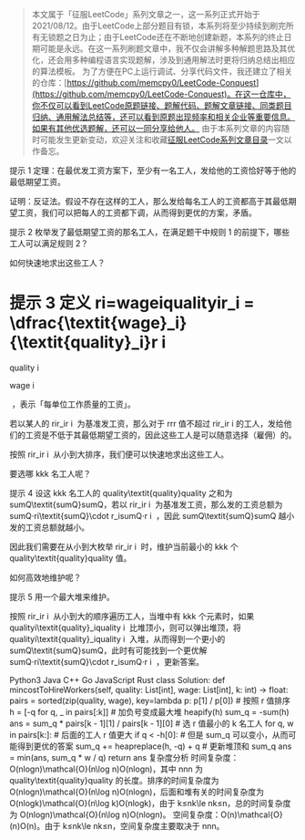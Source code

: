 > 本文属于「征服LeetCode」系列文章之一，这一系列正式开始于2021/08/12。由于LeetCode上部分题目有锁，本系列将至少持续到刷完所有无锁题之日为止；由于LeetCode还在不断地创建新题，本系列的终止日期可能是永远。在这一系列刷题文章中，我不仅会讲解多种解题思路及其优化，还会用多种编程语言实现题解，涉及到通用解法时更将归纳总结出相应的算法模板。
> <b></b>
> 为了方便在PC上运行调试、分享代码文件，我还建立了相关的仓库：[https://github.com/memcpy0/LeetCode-Conquest](https://github.com/memcpy0/LeetCode-Conquest)。在这一仓库中，你不仅可以看到LeetCode原题链接、题解代码、题解文章链接、同类题目归纳、通用解法总结等，还可以看到原题出现频率和相关企业等重要信息。如果有其他优选题解，还可以一同分享给他人。
> <b></b>
> 由于本系列文章的内容随时可能发生更新变动，欢迎关注和收藏[征服LeetCode系列文章目录](https://memcpy0.blog.csdn.net/article/details/119656559)一文以作备忘。

提示 1
定理：在最优发工资方案下，至少有一名工人，发给他的工资恰好等于他的最低期望工资。

证明：反证法。假设不存在这样的工人，那么发给每名工人的工资都高于其最低期望工资，我们可以把每人的工资都下调，从而得到更优的方案，矛盾。

提示 2
枚举发了最低期望工资的那名工人，在满足题干中规则 1 的前提下，哪些工人可以满足规则 2？

如何快速地求出这些工人？

提示 3
定义 ri=wageiqualityir_i = \dfrac{\textit{wage}_i}{\textit{quality}_i}r 
i
​
 = 
quality 
i
​
 
wage 
i
​
 
​
 ，表示「每单位工作质量的工资」。

若以某人的 rir_ir 
i
​
  为基准发工资，那么对于 rrr 值不超过 rir_ir 
i
​
  的工人，发给他们的工资是不低于其最低期望工资的，因此这些工人是可以随意选择（雇佣）的。

按照 rir_ir 
i
​
  从小到大排序，我们便可以快速地求出这些工人。

要选哪 kkk 名工人呢？

提示 4
设这 kkk 名工人的 quality\textit{quality}quality 之和为 sumQ\textit{sumQ}sumQ，若以 rir_ir 
i
​
  为基准发工资，那么发的工资总额为 sumQ⋅ri\textit{sumQ}\cdot r_isumQ⋅r 
i
​
 ，因此 sumQ\textit{sumQ}sumQ 越小发的工资总额就越小。

因此我们需要在从小到大枚举 rir_ir 
i
​
  时，维护当前最小的 kkk 个 quality\textit{quality}quality 值。

如何高效地维护呢？

提示 5
用一个最大堆来维护。

按照 rir_ir 
i
​
  从小到大的顺序遍历工人，当堆中有 kkk 个元素时，如果 qualityi\textit{quality}_iquality 
i
​
  比堆顶小，则可以弹出堆顶，将 qualityi\textit{quality}_iquality 
i
​
  入堆，从而得到一个更小的 sumQ\textit{sumQ}sumQ，此时有可能找到一个更优解 sumQ⋅ri\textit{sumQ}\cdot r_isumQ⋅r 
i
​
 ，更新答案。

Python3
Java
C++
Go
JavaScript
Rust
class Solution:
    def mincostToHireWorkers(self, quality: List[int], wage: List[int], k: int) -> float:
        pairs = sorted(zip(quality, wage), key=lambda p: p[1] / p[0])  # 按照 r 值排序
        h = [-q for q, _ in pairs[:k]]  # 加负号变成最大堆
        heapify(h)
        sum_q = -sum(h)
        ans = sum_q * pairs[k - 1][1] / pairs[k - 1][0]  # 选 r 值最小的 k 名工人
        for q, w in pairs[k:]:  # 后面的工人 r 值更大
            if q < -h[0]:  # 但是 sum_q 可以变小，从而可能得到更优的答案
                sum_q += heapreplace(h, -q) + q  # 更新堆顶和 sum_q
                ans = min(ans, sum_q * w / q)
        return ans
复杂度分析
时间复杂度：O(nlog⁡n)\mathcal{O}(n\log n)O(nlogn)，其中 nnn 为 quality\textit{quality}quality 的长度。排序的时间复杂度为 O(nlog⁡n)\mathcal{O}(n\log n)O(nlogn)，后面和堆有关的时间复杂度为 O(nlog⁡k)\mathcal{O}(n\log k)O(nlogk)，由于 k≤nk\le nk≤n，总的时间复杂度为 O(nlog⁡n)\mathcal{O}(n\log n)O(nlogn)。
空间复杂度：O(n)\mathcal{O}(n)O(n)。由于 k≤nk\le nk≤n，空间复杂度主要取决于 nnn。
